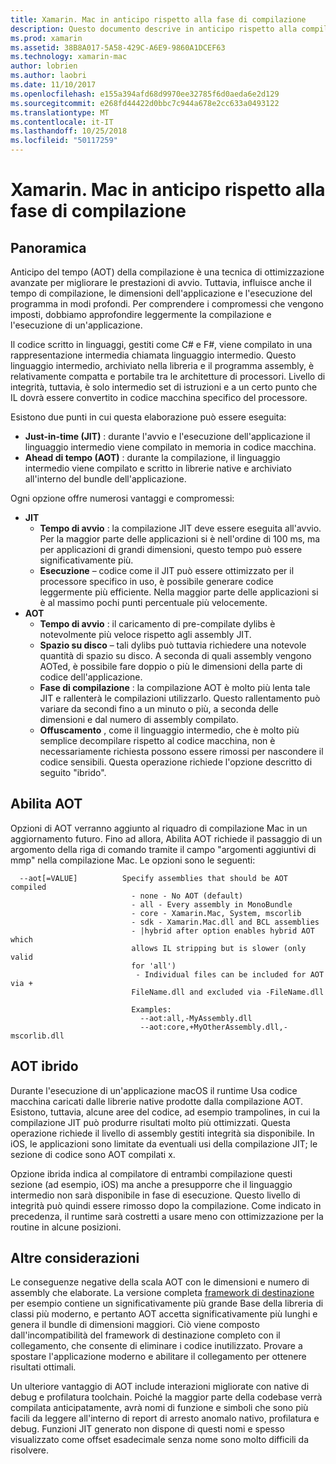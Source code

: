 ```yaml
---
title: Xamarin. Mac in anticipo rispetto alla fase di compilazione
description: Questo documento descrive in anticipo rispetto alla compilazione in xamarin. Mac. Confronta la compilazione AOT alla compilazione JIT, spiega come abilitare AOT e si esaminano le AOT ibrido.
ms.prod: xamarin
ms.assetid: 38B8A017-5A58-429C-A6E9-9860A1DCEF63
ms.technology: xamarin-mac
author: lobrien
ms.author: laobri
ms.date: 11/10/2017
ms.openlocfilehash: e155a394afd68d9970ee32785f6d0aeda6e2d129
ms.sourcegitcommit: e268fd44422d0bbc7c944a678e2cc633a0493122
ms.translationtype: MT
ms.contentlocale: it-IT
ms.lasthandoff: 10/25/2018
ms.locfileid: "50117259"
---
```

# <a name="xamarinmac-ahead-of-time-compilation"></a>Xamarin. Mac in anticipo rispetto alla fase di compilazione

## <a name="overview"></a>Panoramica

Anticipo del tempo (AOT) della compilazione è una tecnica di ottimizzazione avanzate per migliorare le prestazioni di avvio. Tuttavia, influisce anche il tempo di compilazione, le dimensioni dell'applicazione e l'esecuzione del programma in modi profondi. Per comprendere i compromessi che vengono imposti, dobbiamo approfondire leggermente la compilazione e l'esecuzione di un'applicazione.

Il codice scritto in linguaggi, gestiti come C# e F#, viene compilato in una rappresentazione intermedia chiamata linguaggio intermedio. Questo linguaggio intermedio, archiviato nella libreria e il programma assembly, è relativamente compatta e portabile tra le architetture di processori. Livello di integrità, tuttavia, è solo intermedio set di istruzioni e a un certo punto che IL dovrà essere convertito in codice macchina specifico del processore.

Esistono due punti in cui questa elaborazione può essere eseguita:

- **Just-in-time (JIT)** : durante l'avvio e l'esecuzione dell'applicazione il linguaggio intermedio viene compilato in memoria in codice macchina.
- **Ahead di tempo (AOT)** : durante la compilazione, il linguaggio intermedio viene compilato e scritto in librerie native e archiviato all'interno del bundle dell'applicazione.

Ogni opzione offre numerosi vantaggi e compromessi:

- **JIT**
  - **Tempo di avvio** : la compilazione JIT deve essere eseguita all'avvio. Per la maggior parte delle applicazioni si è nell'ordine di 100 ms, ma per applicazioni di grandi dimensioni, questo tempo può essere significativamente più.
  - **Esecuzione** – codice come il JIT può essere ottimizzato per il processore specifico in uso, è possibile generare codice leggermente più efficiente. Nella maggior parte delle applicazioni si è al massimo pochi punti percentuale più velocemente.
- **AOT**
  - **Tempo di avvio** : il caricamento di pre-compilate dylibs è notevolmente più veloce rispetto agli assembly JIT.
  - **Spazio su disco** – tali dylibs può tuttavia richiedere una notevole quantità di spazio su disco. A seconda di quali assembly vengono AOTed, è possibile fare doppio o più le dimensioni della parte di codice dell'applicazione.
  - **Fase di compilazione** : la compilazione AOT è molto più lenta tale JIT e rallenterà le compilazioni utilizzarlo. Questo rallentamento può variare da secondi fino a un minuto o più, a seconda delle dimensioni e dal numero di assembly compilato.
  - **Offuscamento** , come il linguaggio intermedio, che è molto più semplice decompilare rispetto al codice macchina, non è necessariamente richiesta possono essere rimossi per nascondere il codice sensibili. Questa operazione richiede l'opzione descritto di seguito "ibrido".

## <a name="enabling-aot"></a>Abilita AOT

Opzioni di AOT verranno aggiunto al riquadro di compilazione Mac in un aggiornamento futuro. Fino ad allora, Abilita AOT richiede il passaggio di un argomento della riga di comando tramite il campo "argomenti aggiuntivi di mmp" nella compilazione Mac. Le opzioni sono le seguenti:


      --aot[=VALUE]          Specify assemblies that should be AOT compiled
                               - none - No AOT (default)
                               - all - Every assembly in MonoBundle
                               - core - Xamarin.Mac, System, mscorlib
                               - sdk - Xamarin.Mac.dll and BCL assemblies
                               - |hybrid after option enables hybrid AOT which
                               allows IL stripping but is slower (only valid
                               for 'all')
                                - Individual files can be included for AOT via +
                               FileName.dll and excluded via -FileName.dll

                               Examples:
                                 --aot:all,-MyAssembly.dll
                                 --aot:core,+MyOtherAssembly.dll,-mscorlib.dll



## <a name="hybrid-aot"></a>AOT ibrido

Durante l'esecuzione di un'applicazione macOS il runtime Usa codice macchina caricati dalle librerie native prodotte dalla compilazione AOT. Esistono, tuttavia, alcune aree del codice, ad esempio trampolines, in cui la compilazione JIT può produrre risultati molto più ottimizzati. Questa operazione richiede il livello di assembly gestiti integrità sia disponibile. In iOS, le applicazioni sono limitate da eventuali usi della compilazione JIT; le sezione di codice sono AOT compilati x.

Opzione ibrida indica al compilatore di entrambi compilazione questi sezione (ad esempio, iOS) ma anche a presupporre che il linguaggio intermedio non sarà disponibile in fase di esecuzione. Questo livello di integrità può quindi essere rimosso dopo la compilazione. Come indicato in precedenza, il runtime sarà costretti a usare meno con ottimizzazione per la routine in alcune posizioni.

## <a name="further-considerations"></a>Altre considerazioni

Le conseguenze negative della scala AOT con le dimensioni e numero di assembly che elaborate. La versione completa [framework di destinazione](~/mac/platform/target-framework.md) per esempio contiene un significativamente più grande Base della libreria di classi più moderno, e pertanto AOT accetta significativamente più lunghi e genera il bundle di dimensioni maggiori. Ciò viene composto dall'incompatibilità del framework di destinazione completo con il collegamento, che consente di eliminare i codice inutilizzato. Provare a spostare l'applicazione moderno e abilitare il collegamento per ottenere risultati ottimali.

Un ulteriore vantaggio di AOT include interazioni migliorate con native di debug e profilatura toolchain. Poiché la maggior parte della codebase verrà compilata anticipatamente, avrà nomi di funzione e simboli che sono più facili da leggere all'interno di report di arresto anomalo nativo, profilatura e debug. Funzioni JIT generato non dispone di questi nomi e spesso visualizzato come offset esadecimale senza nome sono molto difficili da risolvere.
